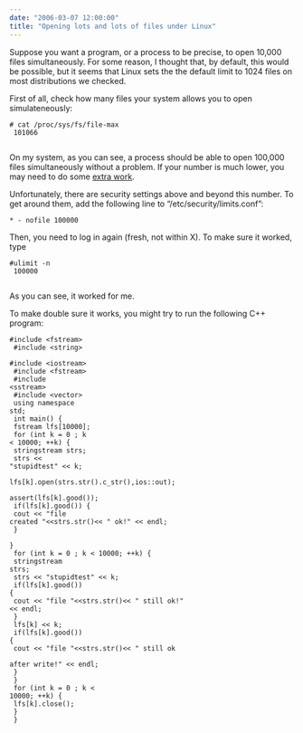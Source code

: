 ```yaml
---
date: "2006-03-07 12:00:00"
title: "Opening lots and lots of files under Linux"
---
```




Suppose you want a program, or a process to be precise, to open 10,000 files simultaneously. For some reason, I thought that, by default, this would be possible, but it seems that Linux sets the the default limit to 1024 files on most distributions we checked.

First of all, check how many files your system allows you to open simulateneously:

<code># cat /proc/sys/fs/file-max<br/>
101066<br/>
</code>

On my system, as you can see, a process should be able to open 100,000 files simultaneously without a problem. If your number is much lower, you may need to do some [extra work](http://lists.centos.org/pipermail/centos/2005-February/002655.html).

Unfortunately, there are security settings above and beyond this number. To get around them, add the following line to &ldquo;/etc/security/limits.conf&rdquo;:

<code>* - nofile 100000</code>

Then, you need to log in again (fresh, not within X). To make sure it worked, type

<code>#ulimit -n<br/>
100000<br/>
</code>

As you can see, it worked for me.

To make double sure it works, you might try to run the following C++ program:

<code>#include &lt;fstream><br/>
#include &lt;string><br/>
#include &lt;iostream><br/>
#include &lt;fstream><br/>
#include &lt;sstream><br/>
#include &lt;vector><br/>
using namespace std;<br/>
int main() {<br/>
fstream lfs[10000];<br/>
for (int k = 0 ; k &lt; 10000; ++k) {<br/>
stringstream strs;<br/>
strs &lt;&lt; "stupidtest" &lt;&lt; k;<br/>
lfs[k].open(strs.str().c_str(),ios::out);<br/>
assert(lfs[k].good());<br/>
if(lfs[k].good()) {<br/>
cout &lt;&lt; "file created "&lt;&lt;strs.str()&lt;&lt; " ok!" &lt;&lt; endl;<br/>
}<br/>
}<br/>
for (int k = 0 ; k &lt; 10000; ++k) {<br/>
stringstream strs;<br/>
strs &lt;&lt; "stupidtest" &lt;&lt; k;<br/>
if(lfs[k].good()) {<br/>
cout &lt;&lt; "file "&lt;&lt;strs.str()&lt;&lt; " still ok!" &lt;&lt; endl;<br/>
}<br/>
lfs[k] &lt;&lt; k;<br/>
if(lfs[k].good()) {<br/>
cout &lt;&lt; "file "&lt;&lt;strs.str()&lt;&lt; " still ok<br/>
after write!" &lt;&lt; endl;<br/>
}<br/>
}<br/>
for (int k = 0 ; k &lt; 10000; ++k) {<br/>
lfs[k].close();<br/>
}<br/>
}</code>

